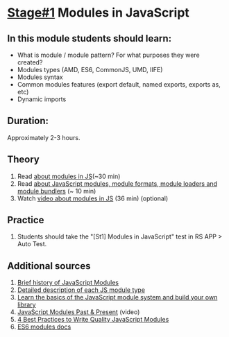 # [Stage#1](../../) Modules in JavaScript

## In this module students should learn:

- What is module / module pattern? For what purposes they were created?
- Modules types (AMD, ES6, CommonJS, UMD, IIFE)
- Modules syntax
- Common modules features (export default, named exports, exports as, etc)
- Dynamic imports

## Duration:

Approximately 2-3 hours.

## Theory 

1. Read [about modules in JS](https://javascript.info/modules)(~30 min)
2. Read [about JavaScript modules, module formats, module loaders and module bundlers](https://jvandemo.com/a-10-minute-primer-to-javascript-modules-module-formats-module-loaders-and-module-bundlers/) (~ 10 min)
3. Watch [video about modules in JS](https://www.youtube.com/watch?v=XmVbnmJ2QEc) (36 min) (optional)

## Practice

1. Students should take the "[St1] Modules in JavaScript" test in RS APP > Auto Test.

## Additional sources

1. [Brief history of JavaScript Modules](https://medium.com/sungthecoder/javascript-module-module-loader-module-bundler-es6-module-confused-yet-6343510e7bde)
2. [Detailed description of each JS module type](https://dev.to/ndesmic/an-overview-of-javascript-modules-dfg)
3. [Learn the basics of the JavaScript module system and build your own library](https://www.freecodecamp.org/news/anatomy-of-js-module-systems-and-building-libraries-fadcd8dbd0e/)
4. [JavaScript Modules Past & Present](https://www.youtube.com/watch?v=GQ96b_u7rGc) (video)
5. [4 Best Practices to Write Quality JavaScript Modules](https://dmitripavlutin.com/javascript-modules-best-practices/)
6. [ES6 modules docs](http://exploringjs.com/es6/ch_modules.html)
